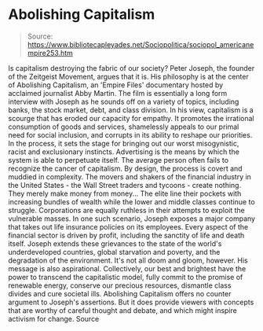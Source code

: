 # Abolishing Capitalism

> Source: https://www.bibliotecapleyades.net/Sociopolitica/sociopol_americanempire253.htm

Is capitalism
destroying the fabric of our society?
Peter Joseph,
the founder of
the Zeitgeist Movement, argues
that it is. His philosophy is at the center of Abolishing
Capitalism, an 'Empire Files' documentary hosted by
acclaimed journalist Abby Martin.
The film is essentially a long form interview with Joseph as he
sounds off on a variety of topics, including banks, the stock
market, debt, and class division.
In his view,
capitalism is a scourge that has eroded our capacity for
empathy.
It promotes the irrational consumption of goods and
services, shamelessly appeals to our primal need for social
inclusion, and corrupts in its ability to reshape our
priorities.
In the process, it
sets the stage for bringing out our worst misogynistic, racist
and exclusionary instincts. Advertising is the means by which
the system is able to perpetuate itself.
The average person often fails to recognize the cancer of
capitalism.
By design, the
process is covert and muddied in complexity. The movers and
shakers of the financial industry in the United States - the
Wall Street traders and tycoons - create nothing. They merely
make money from money...
The elite line their
pockets with increasing bundles of wealth while the lower and
middle classes continue to struggle. Corporations are
equally ruthless in their attempts to exploit the vulnerable
masses.
In one such scenario, Joseph exposes a major company
that takes out life insurance policies on its employees.
Every aspect of the
financial sector is driven by profit, including the sanctity of
life and death itself.
Joseph extends these grievances to the state of the world's
underdeveloped countries, global starvation and poverty, and the
degradation of the environment.
It's not all doom and gloom, however. His message is also
aspirational.
Collectively, our
best and brightest have the power to transcend the capitalistic
model, fully commit to the promise of renewable energy, conserve
our precious resources, dismantle class divides and cure
societal ills.
Abolishing Capitalism offers no counter argument to Joseph's
assertions.
But it does provide
viewers with concepts that are worthy of careful thought and
debate, and which might inspire activism for change.
Source
